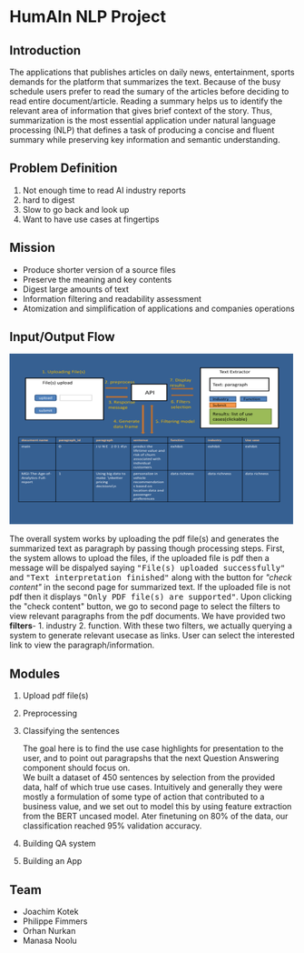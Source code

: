 # HumAIn NLP Project

## Introduction

The applications that publishes articles on daily news, entertainment, sports demands for the platform that summarizes the text. Because of the busy schedule users prefer to read the sumary of the articles before deciding to read entire document/article. Reading a summary helps us to identify the relevant area of information that gives brief context of the story. Thus, summarization is the most essential application under natural language processing (NLP) that defines a task of producing a concise and fluent summary while preserving key information and semantic understanding.

## Problem Definition
1. Not enough time to read AI industry reports
2. hard to digest
3. Slow to go back and look up
4. Want to have use cases at fingertips

## Mission
* Produce shorter version of a source files 
* Preserve the meaning and key contents
* Digest large amounts of text
* Information filtering and readability assessment
* Atomization and simplification of applications and companies operations

## Input/Output Flow
<img src="https://github.com/jotwo/humain-nlp-project/blob/manasa2/humain-nlp-project-jo/src/HumAInFlowDiagram.jpg" alt="alt text" width=500 height=300>

The overall system works by uploading the pdf file(s) and generates the summarized text as paragraph by passing though processing steps. First, the system allows to upload the files, if the uploaded file is pdf then a message will be dispalyed saying <tt>"File(s) uploaded successfully"</tt> and <tt>"Text interpretation finished"</tt> along with the button for <i>"check content"</i> in the second page for summarized text. If the uploaded file is not pdf then it displays <tt>"Only PDF file(s) are supported"</tt>. Upon clicking the "check content" button, we go to second page to select the filters to view relevant paragraphs from the pdf documents. We have provided two <b>filters</b>- 1. industry 2. function. With these two filters, we actually querying a system to generate relevant usecase as links. User can select the interested link to view the paragraph/information. 

## Modules
1. Upload pdf file(s)
2. Preprocessing
3. Classifying the sentences  
      
    The goal here is to find the use case highlights for presentation to the user, and to point out paragrapshs that the next Question
    Answering component should focus on.  
    We built a dataset of 450 sentences by selection from the provided data, half of which true use cases. Intuitively and generally
    they were mostly a formulation of some type of action that contributed to a business value, and we set out to model this by using
    feature extraction from the BERT uncased model. Ater finetuning on 80% of the data, our classification reached 95% validation
    accuracy.
5. Building QA system
6. Building an App

## Team
* Joachim Kotek
* Philippe Fimmers
* Orhan Nurkan
* Manasa Noolu







